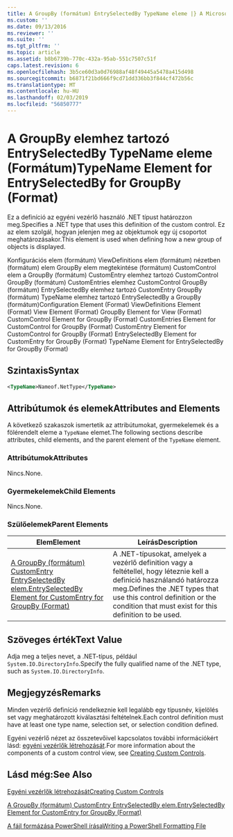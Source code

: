 ```yaml
---
title: A GroupBy (formátum) EntrySelectedBy TypeName eleme |} A Microsoft Docs
ms.custom: ''
ms.date: 09/13/2016
ms.reviewer: ''
ms.suite: ''
ms.tgt_pltfrm: ''
ms.topic: article
ms.assetid: b8b6739b-770c-432a-95ab-551c7507c51f
caps.latest.revision: 6
ms.openlocfilehash: 3b5ce60d3a0d76988af48f49445a5478a415d498
ms.sourcegitcommit: b6871f21bd666f9cd71dd336bb3f844cf472b56c
ms.translationtype: MT
ms.contentlocale: hu-HU
ms.lasthandoff: 02/03/2019
ms.locfileid: "56850777"
---
```

# <a name="typename-element-for-entryselectedby-for-groupby-format"></a><span data-ttu-id="3a8a0-102">A GroupBy elemhez tartozó EntrySelectedBy TypeName eleme (Formátum)</span><span class="sxs-lookup"><span data-stu-id="3a8a0-102">TypeName Element for EntrySelectedBy for GroupBy (Format)</span></span>

<span data-ttu-id="3a8a0-103">Ez a definíció az egyéni vezérlő használó .NET típust határozzon meg.</span><span class="sxs-lookup"><span data-stu-id="3a8a0-103">Specifies a .NET type that uses this definition of the custom control.</span></span> <span data-ttu-id="3a8a0-104">Ez az elem szolgál, hogyan jelenjen meg az objektumok egy új csoportot meghatározásakor.</span><span class="sxs-lookup"><span data-stu-id="3a8a0-104">This element is used when defining how a new group of objects is displayed.</span></span>

<span data-ttu-id="3a8a0-105">Konfigurációs elem (formátum) ViewDefinitions elem (formátum) nézetben (formátum) elem GroupBy elem megtekintése (formátum) CustomControl elem a GroupBy (formátum) CustomEntry elemhez tartozó CustomControl GroupBy (formátum) CustomEntries elemhez CustomControl GroupBy (formátum) EntrySelectedBy elemhez tartozó CustomEntry GroupBy (formátum) TypeName elemhez tartozó EntrySelectedBy a GroupBy (formátum)</span><span class="sxs-lookup"><span data-stu-id="3a8a0-105">Configuration Element (Format) ViewDefinitions Element (Format) View Element (Format) GroupBy Element for View (Format) CustomControl Element for GroupBy (Format) CustomEntries Element for CustomControl for GroupBy (Format) CustomEntry Element for CustomControl for GroupBy (Format) EntrySelectedBy Element for CustomEntry for GroupBy (Format) TypeName Element for EntrySelectedBy for GroupBy (Format)</span></span>

## <a name="syntax"></a><span data-ttu-id="3a8a0-106">Szintaxis</span><span class="sxs-lookup"><span data-stu-id="3a8a0-106">Syntax</span></span>

```xml
<TypeName>Nameof.NetType</TypeName>
```

## <a name="attributes-and-elements"></a><span data-ttu-id="3a8a0-107">Attribútumok és elemek</span><span class="sxs-lookup"><span data-stu-id="3a8a0-107">Attributes and Elements</span></span>

<span data-ttu-id="3a8a0-108">A következő szakaszok ismertetik az attribútumokat, gyermekelemek és a fölérendelt eleme a `TypeName` elemet.</span><span class="sxs-lookup"><span data-stu-id="3a8a0-108">The following sections describe attributes, child elements, and the parent element of the `TypeName` element.</span></span>

### <a name="attributes"></a><span data-ttu-id="3a8a0-109">Attribútumok</span><span class="sxs-lookup"><span data-stu-id="3a8a0-109">Attributes</span></span>

<span data-ttu-id="3a8a0-110">Nincs.</span><span class="sxs-lookup"><span data-stu-id="3a8a0-110">None.</span></span>

### <a name="child-elements"></a><span data-ttu-id="3a8a0-111">Gyermekelemek</span><span class="sxs-lookup"><span data-stu-id="3a8a0-111">Child Elements</span></span>

<span data-ttu-id="3a8a0-112">Nincs.</span><span class="sxs-lookup"><span data-stu-id="3a8a0-112">None.</span></span>

### <a name="parent-elements"></a><span data-ttu-id="3a8a0-113">Szülőelemek</span><span class="sxs-lookup"><span data-stu-id="3a8a0-113">Parent Elements</span></span>

|<span data-ttu-id="3a8a0-114">Elem</span><span class="sxs-lookup"><span data-stu-id="3a8a0-114">Element</span></span>|<span data-ttu-id="3a8a0-115">Leírás</span><span class="sxs-lookup"><span data-stu-id="3a8a0-115">Description</span></span>|
|-------------|-----------------|
|[<span data-ttu-id="3a8a0-116">A GroupBy (formátum) CustomEntry EntrySelectedBy elem.</span><span class="sxs-lookup"><span data-stu-id="3a8a0-116">EntrySelectedBy Element for CustomEntry for GroupBy (Format)</span></span>](./entryselectedby-element-for-customentry-for-groupby-format.md)|<span data-ttu-id="3a8a0-117">A .NET-típusokat, amelyek a vezérlő definition vagy a feltétellel, hogy léteznie kell a definíció használandó határozza meg.</span><span class="sxs-lookup"><span data-stu-id="3a8a0-117">Defines the .NET types that use this control definition or the condition that must exist for this definition to be used.</span></span>|

## <a name="text-value"></a><span data-ttu-id="3a8a0-118">Szöveges érték</span><span class="sxs-lookup"><span data-stu-id="3a8a0-118">Text Value</span></span>

<span data-ttu-id="3a8a0-119">Adja meg a teljes nevet, a .NET-típus, például `System.IO.DirectoryInfo`.</span><span class="sxs-lookup"><span data-stu-id="3a8a0-119">Specify the fully qualified name of the .NET type, such as `System.IO.DirectoryInfo`.</span></span>

## <a name="remarks"></a><span data-ttu-id="3a8a0-120">Megjegyzés</span><span class="sxs-lookup"><span data-stu-id="3a8a0-120">Remarks</span></span>

<span data-ttu-id="3a8a0-121">Minden vezérlő definíció rendelkeznie kell legalább egy típusnév, kijelölés set vagy meghatározott kiválasztási feltételnek.</span><span class="sxs-lookup"><span data-stu-id="3a8a0-121">Each control definition must have at least one type name, selection set, or selection condition defined.</span></span>

<span data-ttu-id="3a8a0-122">Egyéni vezérlő nézet az összetevőivel kapcsolatos további információkért lásd: [egyéni vezérlők létrehozását](./creating-custom-controls.md).</span><span class="sxs-lookup"><span data-stu-id="3a8a0-122">For more information about the components of a custom control view, see [Creating Custom Controls](./creating-custom-controls.md).</span></span>

## <a name="see-also"></a><span data-ttu-id="3a8a0-123">Lásd még:</span><span class="sxs-lookup"><span data-stu-id="3a8a0-123">See Also</span></span>

[<span data-ttu-id="3a8a0-124">Egyéni vezérlők létrehozását</span><span class="sxs-lookup"><span data-stu-id="3a8a0-124">Creating Custom Controls</span></span>](./creating-custom-controls.md)

[<span data-ttu-id="3a8a0-125">A GroupBy (formátum) CustomEntry EntrySelectedBy elem.</span><span class="sxs-lookup"><span data-stu-id="3a8a0-125">EntrySelectedBy Element for CustomEntry for GroupBy (Format)</span></span>](./entryselectedby-element-for-customentry-for-groupby-format.md)

[<span data-ttu-id="3a8a0-126">A fájl formázása PowerShell írása</span><span class="sxs-lookup"><span data-stu-id="3a8a0-126">Writing a PowerShell Formatting File</span></span>](./writing-a-powershell-formatting-file.md)

